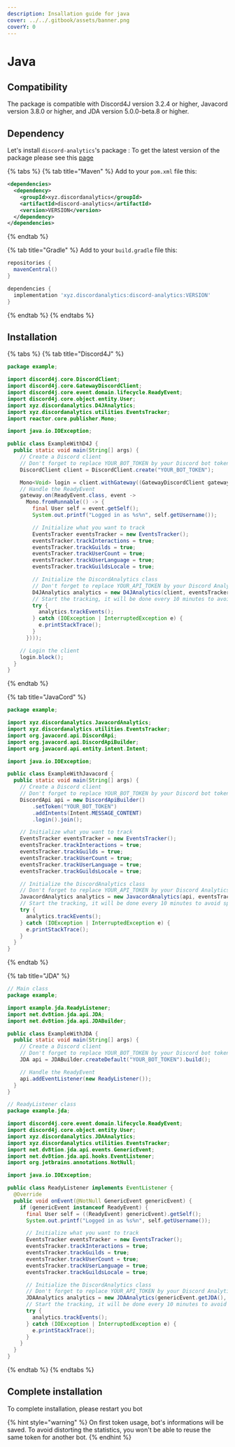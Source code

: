 ```yaml
---
description: Insallation guide for java
cover: ../../.gitbook/assets/banner.png
coverY: 0
---
```


# Java

## Compatibility

The package is compatible with Discord4J version 3.2.4 or higher, Javacord version 3.8.0 or higher, and JDA version 5.0.0-beta.8 or higher.

## Dependency

Let's install `discord-analytics`'s package :
To get the latest version of the package please see this [page](https://github.com/DiscordAnalytics/java-package/releases)

{% tabs %}
{% tab title="Maven" %}
Add to your `pom.xml` file this:

```xml
<dependencies>
  <dependency>
    <groupId>xyz.discordanalytics</groupId>
    <artifactId>discord-analytics</artifactId>
    <version>VERSION</version>
  </dependency>
</dependencies>
```
{% endtab %}

{% tab title="Gradle" %}
Add to your `build.gradle` file this:

```gradle
repositories {
  mavenCentral()
}

dependencies {
  implementation 'xyz.discordanalytics:discord-analytics:VERSION'
}
```
{% endtab %}
{% endtabs %}

## Installation

{% tabs %}
{% tab title="Discord4J" %}
```java
package example;

import discord4j.core.DiscordClient;
import discord4j.core.GatewayDiscordClient;
import discord4j.core.event.domain.lifecycle.ReadyEvent;
import discord4j.core.object.entity.User;
import xyz.discordanalytics.D4JAnalytics;
import xyz.discordanalytics.utilities.EventsTracker;
import reactor.core.publisher.Mono;

import java.io.IOException;

public class ExampleWithD4J {
  public static void main(String[] args) {
    // Create a Discord client
    // Don't forget to replace YOUR_BOT_TOKEN by your Discord bot token !
    DiscordClient client = DiscordClient.create("YOUR_BOT_TOKEN");

    Mono<Void> login = client.withGateway((GatewayDiscordClient gateway) ->
    // Handle the ReadyEvent
    gateway.on(ReadyEvent.class, event ->
      Mono.fromRunnable(() -> {
        final User self = event.getSelf();
        System.out.printf("Logged in as %s%n", self.getUsername());

        // Initialize what you want to track
        EventsTracker eventsTracker = new EventsTracker();
        eventsTracker.trackInteractions = true;
        eventsTracker.trackGuilds = true;
        eventsTracker.trackUserCount = true;
        eventsTracker.trackUserLanguage = true;
        eventsTracker.trackGuildsLocale = true;

        // Initialize the DiscordAnalytics class
        // Don't forget to replace YOUR_API_TOKEN by your Discord Analytics token !
        D4JAnalytics analytics = new D4JAnalytics(client, eventsTracker, "YOUR_API_KEY");
        // Start the tracking, it will be done every 10 minutes to avoid spamming the API
        try {
          analytics.trackEvents();
        } catch (IOException | InterruptedException e) {
          e.printStackTrace();
        }
      })));

    // Login the client
    login.block();
  }
}
```
{% endtab %}

{% tab title="JavaCord" %}
```java
package example;

import xyz.discordanalytics.JavacordAnalytics;
import xyz.discordanalytics.utilities.EventsTracker;
import org.javacord.api.DiscordApi;
import org.javacord.api.DiscordApiBuilder;
import org.javacord.api.entity.intent.Intent;

import java.io.IOException;

public class ExampleWithJavacord {
  public static void main(String[] args) {
    // Create a Discord client
    // Don't forget to replace YOUR_BOT_TOKEN by your Discord bot token !
    DiscordApi api = new DiscordApiBuilder()
        .setToken("YOUR_BOT_TOKEN")
        .addIntents(Intent.MESSAGE_CONTENT)
        .login().join();

    // Initialize what you want to track
    EventsTracker eventsTracker = new EventsTracker();
    eventsTracker.trackInteractions = true;
    eventsTracker.trackGuilds = true;
    eventsTracker.trackUserCount = true;
    eventsTracker.trackUserLanguage = true;
    eventsTracker.trackGuildsLocale = true;

    // Initialize the DiscordAnalytics class
    // Don't forget to replace YOUR_API_TOKEN by your Discord Analytics token !
    JavacordAnalytics analytics = new JavacordAnalytics(api, eventsTracker, "YOUR_API_KEY");
    // Start the tracking, it will be done every 10 minutes to avoid spamming the API
    try {
      analytics.trackEvents();
    } catch (IOException | InterruptedException e) {
      e.printStackTrace();
    }
  }
}
```
{% endtab %}

{% tab title="JDA" %}
```java
// Main class
package example;

import example.jda.ReadyListener;
import net.dv8tion.jda.api.JDA;
import net.dv8tion.jda.api.JDABuilder;

public class ExampleWithJDA {
  public static void main(String[] args) {
    // Create a Discord client
    // Don't forget to replace YOUR_BOT_TOKEN by your Discord bot token !
    JDA api = JDABuilder.createDefault("YOUR_BOT_TOKEN").build();

    // Handle the ReadyEvent
    api.addEventListener(new ReadyListener());
  }
}
```

```java
// ReadyListener class
package example.jda;

import discord4j.core.event.domain.lifecycle.ReadyEvent;
import discord4j.core.object.entity.User;
import xyz.discordanalytics.JDAAnalytics;
import xyz.discordanalytics.utilities.EventsTracker;
import net.dv8tion.jda.api.events.GenericEvent;
import net.dv8tion.jda.api.hooks.EventListener;
import org.jetbrains.annotations.NotNull;

import java.io.IOException;

public class ReadyListener implements EventListener {
  @Override
  public void onEvent(@NotNull GenericEvent genericEvent) {
    if (genericEvent instanceof ReadyEvent) {
      final User self = ((ReadyEvent) genericEvent).getSelf();
      System.out.printf("Logged in as %s%n", self.getUsername());

      // Initialize what you want to track
      EventsTracker eventsTracker = new EventsTracker();
      eventsTracker.trackInteractions = true;
      eventsTracker.trackGuilds = true;
      eventsTracker.trackUserCount = true;
      eventsTracker.trackUserLanguage = true;
      eventsTracker.trackGuildsLocale = true;

      // Initialize the DiscordAnalytics class
      // Don't forget to replace YOUR_API_TOKEN by your Discord Analytics token !
      JDAAnalytics analytics = new JDAAnalytics(genericEvent.getJDA(), eventsTracker, "YOUR_API_KEY");
      // Start the tracking, it will be done every 10 minutes to avoid spamming the API
      try {
        analytics.trackEvents();
      } catch (IOException | InterruptedException e) {
        e.printStackTrace();
      }
    }
  }
}
```
{% endtab %}
{% endtabs %}

## Complete installation

To complete installation, please restart you bot

{% hint style="warning" %}
On first token usage, bot's informations will be saved. To avoid distorting the statistics, you won't be able to reuse the same token for another bot.
{% endhint %}
